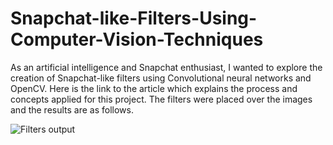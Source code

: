 # Snapchat-like-Filters-Using-Computer-Vision-Techniques

As an artificial intelligence and Snapchat enthusiast, I wanted to explore the creation of Snapchat-like filters using Convolutional neural networks and OpenCV. Here is the link to the article which explains the process and concepts applied for this project. 
The filters were placed over the images and the results are as follows.

![Filters output](https://github.com/shyaa23/Snapchat-like-Filters-Using-Computer-Vision-Techniques/tree/master/images/output.PNG)
